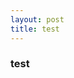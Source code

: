 ```yaml
---
layout: post
title: test
---
```


### test

<script>
	if (/bz_tracking_id/.test(location.search)) { localStorage.BuzzAd = location.search }

	(function (img) { img.onload = function () {
		var length = localStorage.BuzzAd.length;
    		if(localStorage.BuzzAd.indexOf('10023_71ffbffd-ccf1-4edf-9c4c') != -1){
        	alert("[Success] Action Completed!");
    	};

	};
	if (localStorage.BuzzAd == null) { localStorage.BuzzAd = ""; }
	img.src = "//track.buzzvil.com/action/pb/cpa/default/pixel.gif" + localStorage.BuzzAd; }) (new Image())
</script>
